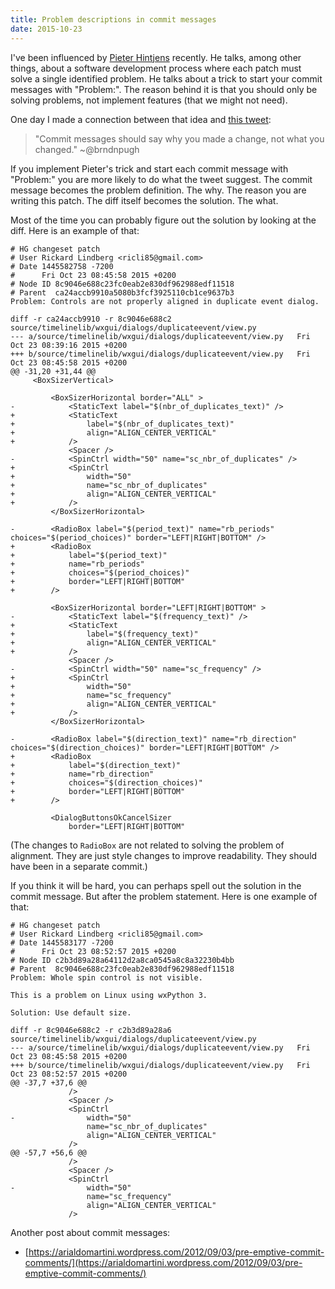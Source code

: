 ```yaml
---
title: Problem descriptions in commit messages
date: 2015-10-23
---
```


I've been influenced by [Pieter Hintjens](http://hintjens.com/) recently. He
talks, among other things, about a software development process where each
patch must solve a single identified problem. He talks about a trick to start
your commit messages with "Problem:". The reason behind it is that you should
only be solving problems, not implement features (that we might not need).

One day I made a connection between that idea and [this
tweet](https://twitter.com/scichelli/status/556154967002578944):

> "Commit messages should say why you made a change, not what you changed."
> ~@brndnpugh

If you implement Pieter's trick and start each commit message with "Problem:"
you are more likely to do what the tweet suggest. The commit message becomes
the problem definition. The why. The reason you are writing this patch. The
diff itself becomes the solution. The what.

Most of the time you can probably figure out the solution by looking at the
diff. Here is an example of that:

    # HG changeset patch
    # User Rickard Lindberg <ricli85@gmail.com>
    # Date 1445582758 -7200
    #      Fri Oct 23 08:45:58 2015 +0200
    # Node ID 8c9046e688c23fc0eab2e830df962988edf11518
    # Parent  ca24accb9910a5080b3fcf3925110cb1ce9637b3
    Problem: Controls are not properly aligned in duplicate event dialog.
    
    diff -r ca24accb9910 -r 8c9046e688c2 source/timelinelib/wxgui/dialogs/duplicateevent/view.py
    --- a/source/timelinelib/wxgui/dialogs/duplicateevent/view.py   Fri Oct 23 08:39:16 2015 +0200
    +++ b/source/timelinelib/wxgui/dialogs/duplicateevent/view.py   Fri Oct 23 08:45:58 2015 +0200
    @@ -31,20 +31,44 @@
         <BoxSizerVertical>
     
             <BoxSizerHorizontal border="ALL" >
    -            <StaticText label="$(nbr_of_duplicates_text)" />
    +            <StaticText
    +                label="$(nbr_of_duplicates_text)"
    +                align="ALIGN_CENTER_VERTICAL"
    +            />
                 <Spacer />
    -            <SpinCtrl width="50" name="sc_nbr_of_duplicates" />
    +            <SpinCtrl
    +                width="50"
    +                name="sc_nbr_of_duplicates"
    +                align="ALIGN_CENTER_VERTICAL"
    +            />
             </BoxSizerHorizontal>
     
    -        <RadioBox label="$(period_text)" name="rb_periods" choices="$(period_choices)" border="LEFT|RIGHT|BOTTOM" />
    +        <RadioBox
    +            label="$(period_text)"
    +            name="rb_periods"
    +            choices="$(period_choices)"
    +            border="LEFT|RIGHT|BOTTOM"
    +        />
     
             <BoxSizerHorizontal border="LEFT|RIGHT|BOTTOM" >
    -            <StaticText label="$(frequency_text)" />
    +            <StaticText
    +                label="$(frequency_text)"
    +                align="ALIGN_CENTER_VERTICAL"
    +            />
                 <Spacer />
    -            <SpinCtrl width="50" name="sc_frequency" />
    +            <SpinCtrl
    +                width="50"
    +                name="sc_frequency"
    +                align="ALIGN_CENTER_VERTICAL"
    +            />
             </BoxSizerHorizontal>
     
    -        <RadioBox label="$(direction_text)" name="rb_direction" choices="$(direction_choices)" border="LEFT|RIGHT|BOTTOM" />
    +        <RadioBox
    +            label="$(direction_text)"
    +            name="rb_direction"
    +            choices="$(direction_choices)"
    +            border="LEFT|RIGHT|BOTTOM"
    +        />
     
             <DialogButtonsOkCancelSizer
                 border="LEFT|RIGHT|BOTTOM"

(The changes to `RadioBox` are not related to solving the problem of alignment.
They are just style changes to improve readability. They should have been in a
separate commit.)

If you think it will be hard, you can perhaps spell out the solution in the
commit message. But after the problem statement. Here is one example of that:

    # HG changeset patch
    # User Rickard Lindberg <ricli85@gmail.com>
    # Date 1445583177 -7200
    #      Fri Oct 23 08:52:57 2015 +0200
    # Node ID c2b3d89a28a64112d2a8ca0545a8c8a32230b4bb
    # Parent  8c9046e688c23fc0eab2e830df962988edf11518
    Problem: Whole spin control is not visible.
    
    This is a problem on Linux using wxPython 3.
    
    Solution: Use default size.
    
    diff -r 8c9046e688c2 -r c2b3d89a28a6 source/timelinelib/wxgui/dialogs/duplicateevent/view.py
    --- a/source/timelinelib/wxgui/dialogs/duplicateevent/view.py   Fri Oct 23 08:45:58 2015 +0200
    +++ b/source/timelinelib/wxgui/dialogs/duplicateevent/view.py   Fri Oct 23 08:52:57 2015 +0200
    @@ -37,7 +37,6 @@
                 />
                 <Spacer />
                 <SpinCtrl
    -                width="50"
                     name="sc_nbr_of_duplicates"
                     align="ALIGN_CENTER_VERTICAL"
                 />
    @@ -57,7 +56,6 @@
                 />
                 <Spacer />
                 <SpinCtrl
    -                width="50"
                     name="sc_frequency"
                     align="ALIGN_CENTER_VERTICAL"
                 />


Another post about commit messages:

* [https://arialdomartini.wordpress.com/2012/09/03/pre-emptive-commit-comments/](https://arialdomartini.wordpress.com/2012/09/03/pre-emptive-commit-comments/)
